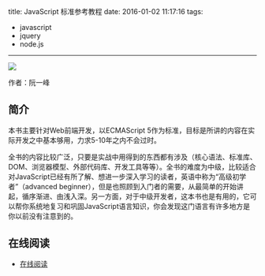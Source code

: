 title: JavaScript 标准参考教程
date: 2016-01-02 11:17:16
tags:
  - javascript
  - jquery
  - node.js
---

![](http://box.kancloud.cn/cover_2015-07-26_55b451df3d8f_800x1068.png?imageMogr2/thumbnail/173x231!/interlace/1/quality/100)

作者：阮一峰

<!--more-->

## 简介 ##

本书主要针对Web前端开发，以ECMAScript 5作为标准，目标是所讲的内容在实际开发之中基本够用，力求5-10年之内不会过时。

全书的内容比较广泛，只要是实战中用得到的东西都有涉及（核心语法、标准库、DOM、浏览器模型、外部代码库、开发工具等等）。全书的难度为中级，比较适合对JavaScript已经有所了解、想进一步深入学习的读者，英语中称为“高级初学者”（advanced beginner），但是也照顾到入门者的需要，从最简单的开始讲起，循序渐进、由浅入深。另一方面，对于中级开发者，这本书也是有用的，它可以帮你系统地复习和巩固JavaScript语言知识，你会发现这门语言有许多地方是你以前没有注意到的。

## 在线阅读 ##

+ [在线阅读](http://javascript.ruanyifeng.com/)